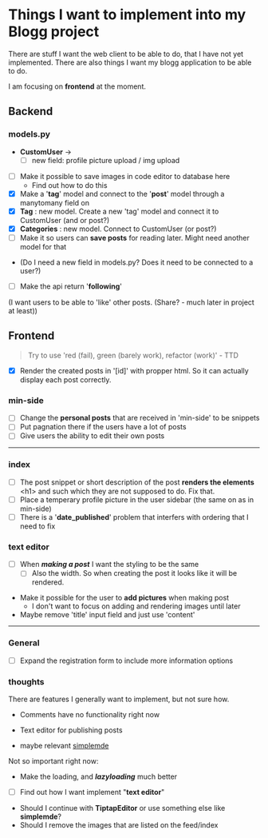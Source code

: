 Things I want to implement into my Blogg project
================================================

There are stuff I want the web client to be able to do, that I have not yet implemented. There are also things I want my blogg application to be able to do.

I am focusing on **frontend** at the moment.

## Backend

### models.py

- **CustomUser** -> 
  - [ ] new field: profile picture upload / img upload
- [ ] Make it possible to save images in code editor to database here
  - Find out how to do this
- [x] Make a '**tag**' model and connect to the '**post**' model through a manytomany field on
- [x] **Tag** : new model. Create a new 'tag' model and connect it to CustomUser (and or post?)
- [x] **Categories** : new model. Connect to CustomUser (or post?)
- [ ] Make it so users can **save posts** for reading later. Might need another model for that
- (Do I need a new field in models.py? Does it need to be connected to a user?)

- [ ] Make the api return '**following**'

(I want users to be able to 'like' other posts.
(Share? - much later in project at least))

## Frontend

>Try to use 'red (fail), green (barely work), refactor (work)' - TTD

- [x] Render the created posts in '[id]' with propper html. So it can actually display each post correctly.

### min-side
- [ ] Change the **personal posts** that are received in 'min-side' to be snippets
- [ ] Put pagnation there if the users have a lot of posts
- [ ] Give users the ability to edit their own posts

---

### index
- [ ] The post snippet or short description of the post **renders the elements** \<h1\> and such which they are not supposed to do. Fix that.
- [ ] Place a temperary profile picture in the user sidebar (the same on as in min-side)
- [ ] There is a '**date_published**' problem that interfers with ordering that I need to fix

### text editor
- [ ] When ***making a post*** I want the styling to be the same
  - [ ] Also the width. So when creating the post it looks like it will be rendered.
- Make it possible for the user to **add pictures** when making post
  - I don't want to focus on adding and rendering images until later
- Maybe remove 'title' input field and just use 'content'

---

### General

- [ ] Expand the registration form to include more information options

### thoughts

There are features I generally want to implement, but not sure how.

- Comments have no functionality right now

- Text editor for publishing posts
- maybe relevant [simplemde](https://simplemde.com/)

Not so important right now:
- Make the loading, and ***lazyloading*** much better

- [ ] Find out how I want implement "**text editor**"
- Should I continue with **TiptapEditor** or use something else like **simplemde**?
- Should I remove the images that are listed on the feed/index
